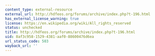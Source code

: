 ```yaml
---
content_type: external-resource
external_url: http://hdfeos.org/forums/archive/index.php?t-196.html
has_external_license_warning: true
license: https://en.wikipedia.org/wiki/All_rights_reserved
status: unchecked
title: http://hdfeos.org/forums/archive/index.php?t-196.html
uid: 8af3c958-1529-4381-aaf0-88600476d6ea
url_status_code: 503
wayback_url: ''
---
```

